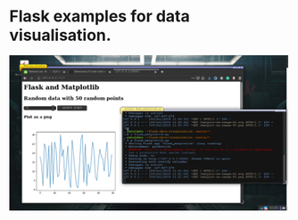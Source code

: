 Flask examples for data visualisation.
======================================

<img
  src="flask.png"
  alt="Superset"
  width="500"
/>
